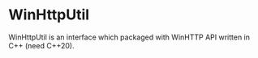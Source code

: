 # WinHttpUtil
WinHttpUtil is an interface which packaged with WinHTTP API written in C++ (need C++20).
